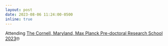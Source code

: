 ```yaml
---
layout: post
date: 2023-08-06 11:24:00-0500
inline: true
---
```


Attending [The Cornell, Maryland, Max Planck Pre-doctoral Research School 2023](https://cmmrs.mpi-sws.org/)🤓